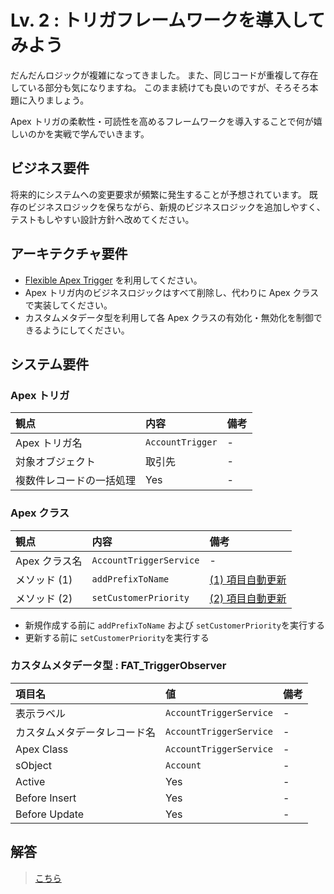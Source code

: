 # Lv. 2 : トリガフレームワークを導入してみよう

だんだんロジックが複雑になってきました。
また、同じコードが重複して存在している部分も気になりますね。
このまま続けても良いのですが、そろそろ本題に入りましょう。

Apex トリガの柔軟性・可読性を高めるフレームワークを導入することで何が嬉しいのかを実戦で学んでいきます。

## ビジネス要件

将来的にシステムへの変更要求が頻繁に発生することが予想されています。
既存のビジネスロジックを保ちながら、新規のビジネスロジックを追加しやすく、テストもしやすい設計方針へ改めてください。

## アーキテクチャ要件

- [Flexible Apex Trigger](https://github.com/takahitomiyamoto/flexible-apex-trigger#flexible-apex-trigger) を利用してください。
- Apex トリガ内のビジネスロジックはすべて削除し、代わりに Apex クラスで実装してください。
- カスタムメタデータ型を利用して各 Apex クラスの有効化・無効化を制御できるようにしてください。

## システム要件

### Apex トリガ

| 観点                     | 内容             | 備考 |
| :----------------------- | :--------------- | :--- |
| Apex トリガ名            | `AccountTrigger` | -    |
| 対象オブジェクト         | 取引先           | -    |
| 複数件レコードの一括処理 | Yes              | -    |

### Apex クラス

| 観点          | 内容                    | 備考                                       |
| :------------ | :---------------------- | :----------------------------------------- |
| Apex クラス名 | `AccountTriggerService` | -                                          |
| メソッド (1)  | `addPrefixToName`       | [(1) 項目自動更新](warm-up.md#warm-up-1)   |
| メソッド (2)  | `setCustomerPriority`   | [(2) 項目自動更新](level-01.md#level-01-2) |

- 新規作成する前に `addPrefixToName` および `setCustomerPriority`を実行する
- 更新する前に `setCustomerPriority`を実行する

### カスタムメタデータ型 : FAT_TriggerObserver

| 項目名                       | 値                      | 備考 |
| :--------------------------- | :---------------------- | :--- |
| 表示ラベル                   | `AccountTriggerService` | -    |
| カスタムメタデータレコード名 | `AccountTriggerService` | -    |
| Apex Class                   | `AccountTriggerService` | -    |
| sObject                      | `Account`               | -    |
| Active                       | Yes                     | -    |
| Before Insert                | Yes                     | -    |
| Before Update                | Yes                     | -    |

## 解答

> [こちら](level-02-answer.md)
